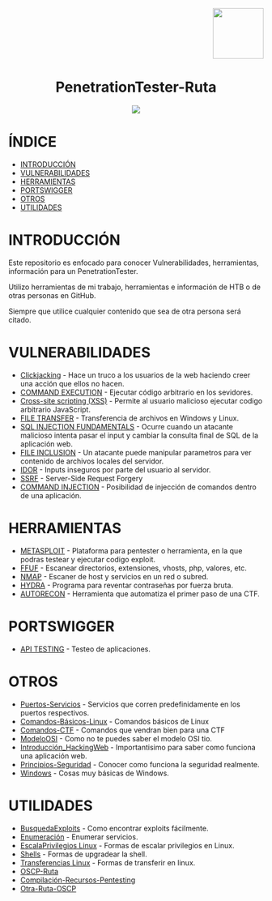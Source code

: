 <p align="right"><img height=100px width=100px src="https://github.com/user-attachments/assets/28eba669-a8dd-418a-bc8d-cc7c8e147edc"></p>

<h1 align="center">PenetrationTester-Ruta</h1>

<p align="center"><img src="https://github.com/D4l1-web/PenetrationTester-Ruta/assets/79869523/bd072136-150b-4f3e-a380-2ed891b45e11"></p>

# ÍNDICE

- [INTRODUCCIÓN](https://github.com/d4l1v3rd3/PenetrationTester-Ruta?tab=readme-ov-file#introducción)
- [VULNERABILIDADES](https://github.com/d4l1v3rd3/PenetrationTester-Ruta?tab=readme-ov-file#vulnerabilidades)
- [HERRAMIENTAS](https://github.com/d4l1v3rd3/PenetrationTester-Ruta?tab=readme-ov-file#herramientas)
- [PORTSWIGGER](https://github.com/d4l1v3rd3/PenetrationTester-Ruta?tab=readme-ov-file#portswigger)
- [OTROS](https://github.com/d4l1v3rd3/PenetrationTester-Ruta?tab=readme-ov-file#otros)
- [UTILIDADES](https://github.com/d4l1v3rd3/PenetrationTester-Ruta?tab=readme-ov-file#utilidades)

# INTRODUCCIÓN

Este repositorio es enfocado para conocer Vulnerabilidades, herramientas, información para un PenetrationTester.

Utilizo herramientas de mi trabajo, herramientas e información de HTB o de otras personas en GitHub.

Siempre que utilice cualquier contenido que sea de otra persona será citado.



# VULNERABILIDADES

- [Clickjacking](https://github.com/D4l1-web/PenetrationTester-Ruta/blob/main/Vulnerabilidades/Clickjacking.md) - Hace un truco a los usuarios de la web haciendo creer una acción que ellos no hacen.
- [COMMAND EXECUTION](https://github.com/D4l1-web/PenetrationTester-Ruta/blob/main/Vulnerabilidades/Command_Execution.md) - Ejecutar código arbitrario en los sevidores.
- [Cross-site scripting (XSS)](https://github.com/D4l1-web/PenetrationTester-Ruta/blob/main/Vulnerabilidades/Cross-Site%20Scripting.md) - Permite al usuario malicioso ejecutar codigo arbitrario JavaScript.
- [FILE TRANSFER](https://github.com/D4l1-web/PenetrationTester-Ruta/blob/main/Vulnerabilidades/File-Transfer.md) - Transferencia de archivos en Windows y Linux.
- [SQL INJECTION FUNDAMENTALS](https://github.com/D4l1-web/PenetrationTester-Ruta/blob/main/Vulnerabilidades/Fundamentos_SQL_Injection.md) - Ocurre cuando un atacante malicioso intenta pasar el input y cambiar la consulta final de SQL de la aplicación web.
- [FILE INCLUSION](https://github.com/D4l1-web/PenetrationTester-Ruta/blob/main/Vulnerabilidades/FILE%20INCLUSION.md) - Un atacante puede manipular  parametros para ver contenido de archivos locales del servidor.
- [IDOR](https://github.com/d4l1v3rd3/PenetrationTester-Ruta/blob/main/Vulnerabilidades/IDOR.md) - Inputs inseguros por parte del usuario al servidor.
- [SSRF](https://github.com/d4l1v3rd3/PenetrationTester-Ruta/blob/main/Vulnerabilidades/SSRF.md) - Server-Side Request Forgery
- [COMMAND INJECTION](https://github.com/d4l1v3rd3/PenetrationTester-Ruta/blob/main/Vulnerabilidades/COMMAND_INJECTION.md) - Posibilidad de injección de comandos dentro de una aplicación.

# HERRAMIENTAS

- [METASPLOIT](https://github.com/D4l1-web/PenetrationTester-Ruta/blob/main/Herramientas/Metasploit.md) - Plataforma para pentester o herramienta, en la que podras testear y ejecutar codigo exploit.
- [FFUF](https://github.com/D4l1-web/PenetrationTester-Ruta/blob/main/Herramientas/FFUF.md) - Escanear directorios, extensiones, vhosts, php, valores, etc.
- [NMAP](https://github.com/D4l1-web/PenetrationTester-Ruta/blob/main/Herramientas/Nmap.md) - Escaner de host y servicios en un red o subred.
- [HYDRA](https://github.com/D4l1-web/PenetrationTester-Ruta/blob/main/Herramientas/Hydra.md) - Programa para reventar contraseñas por fuerza bruta.
- [AUTORECON](https://github.com/Tib3rius/AutoRecon/tree/main) - Herramienta que automatiza el primer paso de una CTF.

# PORTSWIGGER

- [API TESTING](https://github.com/D4l1-web/PenetrationTester-Ruta/blob/main/Portswigger/API%20testing.md) - Testeo de aplicaciones.

# OTROS

- [Puertos-Servicios](https://github.com/D4l1-web/PenetrationTester-Ruta/blob/main/Puertos_Servicios.md) - Servicios que corren predefinidamente en los puertos respectivos.
- [Comandos-Básicos-Linux](https://github.com/D4l1-web/PenetrationTester-Ruta/blob/main/Otros/Comandos-Básicos-linux.md) - Comandos básicos de Linux
- [Comandos-CTF](https://github.com/D4l1-web/PenetrationTester-Ruta/blob/main/Otros/Comandos_CTF.md) - Comandos que vendran bien para una CTF
- [ModeloOSI](https://github.com/D4l1-web/PenetrationTester-Ruta/blob/main/Otros/ModeloOSI.md) - Como no te puedes saber el modelo OSI tio.
- [Introducción_HackingWeb](https://github.com/D4l1-web/PenetrationTester-Ruta/blob/main/Otros/Introducción_Hacking_Web.md) - Importantisimo para saber como funciona una aplicación web.
- [Principios-Seguridad](https://github.com/D4l1-web/PenetrationTester-Ruta/blob/main/Otros/Principios_Seguridad.md) - Conocer como funciona la seguridad realmente.
- [Windows](https://github.com/D4l1-web/PenetrationTester-Ruta/blob/main/Otros/Windows.md) - Cosas muy básicas de Windows.

# UTILIDADES

- [BusquedaExploits](https://github.com/D4l1-web/PenetrationTester-Ruta/blob/main/Utilidades/BusquedaExploit) - Como encontrar exploits fácilmente.
- [Enumeración](https://github.com/D4l1-web/PenetrationTester-Ruta/blob/main/Utilidades/Enumeracion) - Enumerar servicios.
- [EscalaPrivilegios Linux](https://github.com/D4l1-web/PenetrationTester-Ruta/blob/main/Utilidades/EscalaPrivilegiosLinux) - Formas de escalar privilegios en Linux.
- [Shells](https://github.com/D4l1-web/PenetrationTester-Ruta/blob/main/Utilidades/Shells) - Formas de upgradear la shell.
- [Transferencias Linux](https://github.com/D4l1-web/PenetrationTester-Ruta/blob/main/Utilidades/TransferenciaLinux) - Formas de transferir en linux.
- [OSCP-Ruta](https://github.com/CountablyInfinite/oscp_cheatsheet)
- [Compilación-Recursos-Pentesting](https://github.com/adon90/pentest_compilation)
- [Otra-Ruta-OSCP](https://johnjhacking.com/blog/oscp-reborn-2023/)

